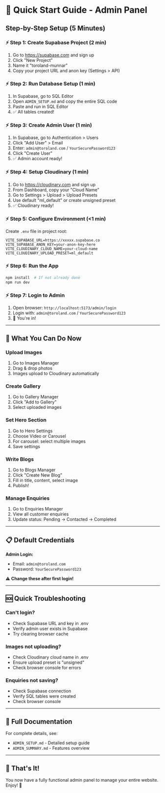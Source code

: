 # 🚀 Quick Start Guide - Admin Panel

## Step-by-Step Setup (5 Minutes)

### ⚡ Step 1: Create Supabase Project (2 min)

1. Go to https://supabase.com and sign up
2. Click "New Project"
3. Name it "toroland-munnar"
4. Copy your project URL and anon key (Settings > API)

### ⚡ Step 2: Run Database Setup (1 min)

1. In Supabase, go to SQL Editor
2. Open `ADMIN_SETUP.md` and copy the entire SQL code
3. Paste and run in SQL Editor
4. ✅ All tables created!

### ⚡ Step 3: Create Admin User (1 min)

1. In Supabase, go to Authentication > Users
2. Click "Add User" > Email
3. Enter: `admin@toroland.com` / `YourSecurePassword123`
4. Click "Create User"
5. ✅ Admin account ready!

### ⚡ Step 4: Setup Cloudinary (1 min)

1. Go to https://cloudinary.com and sign up
2. From Dashboard, copy your "Cloud Name"
3. Go to Settings > Upload > Upload Presets
4. Use default "ml_default" or create unsigned preset
5. ✅ Cloudinary ready!

### ⚡ Step 5: Configure Environment (<1 min)

Create `.env` file in project root:

```env
VITE_SUPABASE_URL=https://xxxxx.supabase.co
VITE_SUPABASE_ANON_KEY=your-anon-key-here
VITE_CLOUDINARY_CLOUD_NAME=your-cloud-name
VITE_CLOUDINARY_UPLOAD_PRESET=ml_default
```

### ⚡ Step 6: Run the App

```bash
npm install  # If not already done
npm run dev
```

### ⚡ Step 7: Login to Admin

1. Open browser: `http://localhost:5173/admin/login`
2. Login with: `admin@toroland.com` / `YourSecurePassword123`
3. 🎉 You're in!

---

## 🎯 What You Can Do Now

### Upload Images
1. Go to Images Manager
2. Drag & drop photos
3. Images upload to Cloudinary automatically

### Create Gallery
1. Go to Gallery Manager
2. Click "Add to Gallery"
3. Select uploaded images

### Set Hero Section
1. Go to Hero Settings
2. Choose Video or Carousel
3. For carousel: select multiple images
4. Save settings

### Write Blogs
1. Go to Blogs Manager
2. Click "Create New Blog"
3. Fill in title, content, select image
4. Publish!

### Manage Enquiries
1. Go to Enquiries Manager
2. View all customer enquiries
3. Update status: Pending → Contacted → Completed

---

## 📋 Default Credentials

**Admin Login:**
- Email: `admin@toroland.com`
- Password: `YourSecurePassword123`

⚠️ **Change these after first login!**

---

## 🆘 Quick Troubleshooting

### Can't login?
- Check Supabase URL and key in .env
- Verify admin user exists in Supabase
- Try clearing browser cache

### Images not uploading?
- Check Cloudinary cloud name in .env
- Ensure upload preset is "unsigned"
- Check browser console for errors

### Enquiries not saving?
- Check Supabase connection
- Verify SQL tables were created
- Check browser console

---

## 📖 Full Documentation

For complete details, see:
- `ADMIN_SETUP.md` - Detailed setup guide
- `ADMIN_SUMMARY.md` - Features overview

---

## 🎊 That's It!

You now have a fully functional admin panel to manage your entire website. Enjoy! 🚀
